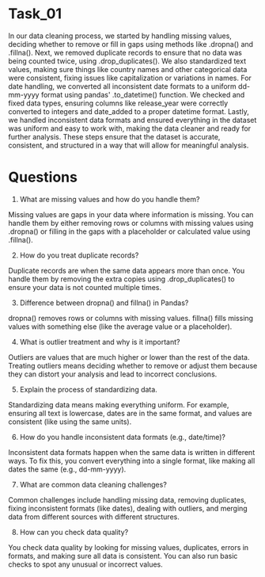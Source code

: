 # Task_01

In our data cleaning process, we started by handling missing values, deciding whether to remove or fill in gaps using methods like .dropna() and .fillna(). Next, we removed duplicate records to ensure that no data was being counted twice, using .drop_duplicates(). We also standardized text values, making sure things like country names and other categorical data were consistent, fixing issues like capitalization or variations in names. For date handling, we converted all inconsistent date formats to a uniform dd-mm-yyyy format using pandas' .to_datetime() function. We checked and fixed data types, ensuring columns like release_year were correctly converted to integers and date_added to a proper datetime format. Lastly, we handled inconsistent data formats and ensured everything in the dataset was uniform and easy to work with, making the data cleaner and ready for further analysis. These steps ensure that the dataset is accurate, consistent, and structured in a way that will allow for meaningful analysis.

# Questions
1. What are missing values and how do you handle them?
   
Missing values are gaps in your data where information is missing. You can handle them by either removing rows or columns with missing values using .dropna() or filling in the gaps with a placeholder or calculated value using .fillna().

2. How do you treat duplicate records?
   
Duplicate records are when the same data appears more than once. You handle them by removing the extra copies using .drop_duplicates() to ensure your data is not counted multiple times.

3. Difference between dropna() and fillna() in Pandas?
  
dropna() removes rows or columns with missing values.
fillna() fills missing values with something else (like the average value or a placeholder).

4. What is outlier treatment and why is it important?

Outliers are values that are much higher or lower than the rest of the data. Treating outliers means deciding whether to remove or adjust them because they can distort your analysis and lead to incorrect conclusions.

5. Explain the process of standardizing data.
   
Standardizing data means making everything uniform. For example, ensuring all text is lowercase, dates are in the same format, and values are consistent (like using the same units).

6. How do you handle inconsistent data formats (e.g., date/time)?
   
Inconsistent data formats happen when the same data is written in different ways. To fix this, you convert everything into a single format, like making all dates the same (e.g., dd-mm-yyyy).

7. What are common data cleaning challenges?
    
Common challenges include handling missing data, removing duplicates, fixing inconsistent formats (like dates), dealing with outliers, and merging data from different sources with different structures.

8. How can you check data quality?
    
You check data quality by looking for missing values, duplicates, errors in formats, and making sure all data is consistent. You can also run basic checks to spot any unusual or incorrect values.
